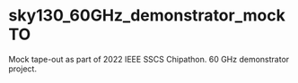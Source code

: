 # sky130_60GHz_demonstrator_mockTO
Mock tape-out as part of 2022 IEEE SSCS Chipathon. 60 GHz demonstrator project.
